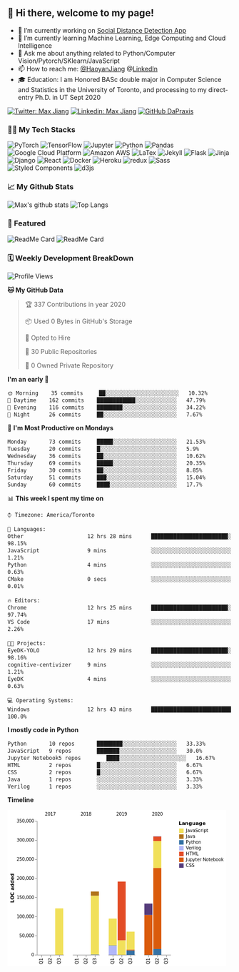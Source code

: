 ## 👋 Hi there, welcome to my page! 

- 🔭 I’m currently working on [Social Distance Detection App](https://colab.research.google.com/drive/16qIZdvKYlyqp-nOS8dXCShUKcGRbtgHJ?usp=sharing)
- 🌱 I’m currently learning Machine Learning, Edge Computing and Cloud Intelligence
- 💬 Ask me about anything related to Python/Computer Vision/Pytorch/SKlearn/JavaScript
- 📫 How to reach me: [@HaoyanJiang](Haoyanhy.jiang@mail.utoronto.ca)  @[LinkedIn](https://www.linkedin.com/in/haoyan-jiang/) 
- 🎓 Education: I am Honored BASc double major in Computer Science and Statistics in the University of Toronto, and processing to my direct-entry Ph.D. in UT Sept 2020 

[![Twitter: Max Jiang](https://img.shields.io/twitter/follow/Max15595598?style=social)](https://twitter.com/Max15595598)
[![Linkedin: Max Jiang](https://img.shields.io/badge/-MaxJiang-blue?style=flat-square&logo=Linkedin&logoColor=white&link=https://www.linkedin.com/in/haoyan-jiang/)](https://www.linkedin.com/in/haoyan-jiang/)
[![GitHub DaPraxis](https://img.shields.io/github/followers/dapraxis?label=follow&style=social)](https://github.com/DaPraxis)

### 👨‍💻 My Tech Stacks
<p>
  <img alt="PyTorch" src="https://img.shields.io/badge/-PyTorch-EE4C2C?style=flat-square&logo=PyTorch&logoColor=white" />
  <img alt="TensorFlow" src="https://img.shields.io/badge/-TensorFlow-FF6F00?style=flat-square&logo=TensorFlow&logoColor=white" />
  <img alt="Jupyter" src="https://img.shields.io/badge/-Jupyter-F37626?style=flat-square&logo=Jupyter&logoColor=white" />
  <img alt="Python" src="https://img.shields.io/badge/-Python-3776AB?style=flat-square&logo=Python&logoColor=white" />
  <img alt="Pandas" src="https://img.shields.io/badge/-Pandas-150458?style=flat-square&logo=Pandas&logoColor=white" />
  <img alt="Google Cloud Platform" src="https://img.shields.io/badge/-Google_Cloud_Platform-1a73e8?style=flat-square&logo=google-cloud&logoColor=white" />
  <img alt="Amazon AWS" src="https://img.shields.io/badge/-Amazon_AWS-232F3E?style=flat-square&logo=amazon-aws&logoColor=white" />
  <img alt="LaTex" src="https://img.shields.io/badge/-LaTex-008080?style=flat-square&logo=latex&logoColor=white" />
  <img alt="Jekyll" src="https://img.shields.io/badge/-Jekyll-CC0000?style=flat-square&logo=Jekyll&logoColor=white" />
  <img alt="Flask" src="https://img.shields.io/badge/-Flask-000000?style=flat-square&logo=flask&logoColor=white" />
  <img alt="Jinja" src="https://img.shields.io/badge/-Jinja-B41717?style=flat-square&logo=jinja&logoColor=white" />
  <img alt="Django" src="https://img.shields.io/badge/-Django-092E20?style=flat-square&logo=django&logoColor=white" />
  <img alt="React" src="https://img.shields.io/badge/-React-45b8d8?style=flat-square&logo=react&logoColor=white" />
  <img alt="Docker" src="https://img.shields.io/badge/-Docker-46a2f1?style=flat-square&logo=docker&logoColor=white" />
  <img alt="Heroku" src="https://img.shields.io/badge/-Heroku-430098?style=flat-square&logo=heroku&logoColor=white" />
  <img alt="redux" src="https://img.shields.io/badge/-Redux-764ABC?style=flat-square&logo=redux&logoColor=white" />
  <img alt="Sass" src="https://img.shields.io/badge/-Sass-CC6699?style=flat-square&logo=sass&logoColor=white" />
  <img alt="Styled Components" src="https://img.shields.io/badge/-Styled_Components-db7092?style=flat-square&logo=styled-components&logoColor=white" />
  <img alt="d3js" src="https://img.shields.io/badge/-D3.js-F9A03C?style=flat-square&logo=d3.js&logoColor=white" />
</p>

### 📈 My Github Stats
![Max's github stats](https://github-readme-stats.vercel.app/api?username=DaPraxis&hide=prs&theme=dark)
![Top Langs](https://github-readme-stats.vercel.app/api/top-langs/?username=DaPraxis&layout=compact&theme=dark)

### 🔫 Featured
![ReadMe Card](https://github-readme-stats.vercel.app/api/pin/?username=Interactive-Media-Lab-Data-Science-Team&repo=Vampyr-MTL&theme=dark)
![ReadMe Card](https://github-readme-stats.vercel.app/api/pin/?username=EvanSamaa&repo=EyeDK&theme=dark)

### 🗓 Weekly Development BreakDown
<!--START_SECTION:waka-->
![Profile Views](http://img.shields.io/badge/Profile%20Views-73-blue)

**🐱 My GitHub Data** 

> 🏆 337 Contributions in year 2020
 > 
> 📦 Used 0 Bytes in GitHub's Storage 
 > 
> 💼 Opted to Hire
 > 
> 📜 30 Public Repositories 
 > 
> 🔑 0 Owned Private Repository 
 > 
**I'm an early 🐤** 

```text
🌞 Morning    35 commits     ██░░░░░░░░░░░░░░░░░░░░░░░   10.32% 
🌆 Daytime    162 commits    ████████████░░░░░░░░░░░░░   47.79% 
🌃 Evening    116 commits    ████████░░░░░░░░░░░░░░░░░   34.22% 
🌙 Night      26 commits     ██░░░░░░░░░░░░░░░░░░░░░░░   7.67%

```
📅 **I'm Most Productive on Mondays** 

```text
Monday       73 commits     █████░░░░░░░░░░░░░░░░░░░░   21.53% 
Tuesday      20 commits     █░░░░░░░░░░░░░░░░░░░░░░░░   5.9% 
Wednesday    36 commits     ██░░░░░░░░░░░░░░░░░░░░░░░   10.62% 
Thursday     69 commits     █████░░░░░░░░░░░░░░░░░░░░   20.35% 
Friday       30 commits     ██░░░░░░░░░░░░░░░░░░░░░░░   8.85% 
Saturday     51 commits     ███░░░░░░░░░░░░░░░░░░░░░░   15.04% 
Sunday       60 commits     ████░░░░░░░░░░░░░░░░░░░░░   17.7%

```


📊 **This week I spent my time on** 

```text
⌚︎ Timezone: America/Toronto

💬 Languages: 
Other                    12 hrs 28 mins      ████████████████████████░   98.15% 
JavaScript               9 mins              ░░░░░░░░░░░░░░░░░░░░░░░░░   1.21% 
Python                   4 mins              ░░░░░░░░░░░░░░░░░░░░░░░░░   0.63% 
CMake                    0 secs              ░░░░░░░░░░░░░░░░░░░░░░░░░   0.01%

🔥 Editors: 
Chrome                   12 hrs 25 mins      ████████████████████████░   97.74% 
VS Code                  17 mins             ░░░░░░░░░░░░░░░░░░░░░░░░░   2.26%

🐱‍💻 Projects: 
EyeDK-YOLO               12 hrs 29 mins      ████████████████████████░   98.16% 
cognitive-centivizer     9 mins              ░░░░░░░░░░░░░░░░░░░░░░░░░   1.21% 
EyeDK                    4 mins              ░░░░░░░░░░░░░░░░░░░░░░░░░   0.63%

💻 Operating Systems: 
Windows                  12 hrs 43 mins      █████████████████████████   100.0%

```

**I mostly code in Python** 

```text
Python       10 repos       ████████░░░░░░░░░░░░░░░░░   33.33% 
JavaScript   9 repos        ███████░░░░░░░░░░░░░░░░░░   30.0% 
Jupyter Notebook5 repos        ████░░░░░░░░░░░░░░░░░░░░░   16.67% 
HTML         2 repos        █░░░░░░░░░░░░░░░░░░░░░░░░   6.67% 
CSS          2 repos        █░░░░░░░░░░░░░░░░░░░░░░░░   6.67% 
Java         1 repos        ░░░░░░░░░░░░░░░░░░░░░░░░░   3.33% 
Verilog      1 repos        ░░░░░░░░░░░░░░░░░░░░░░░░░   3.33%

```


**Timeline**

![Chart not found](https://github.com/DaPraxis/DaPraxis/blob/master/charts/bar_graph.png) 


<!--END_SECTION:waka-->

